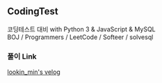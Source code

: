 ## CodingTest
코딩테스트 대비 with Python 3 & JavaScript & MySQL <br/>
BOJ / Programmers / LeetCode / Softeer / solvesql

### 풀이 Link
<a href = "https://velog.io/@lookin_min/posts"> lookin_min's velog </a>
